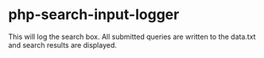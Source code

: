 # php-search-input-logger
This will log the search box. All submitted queries are written to the data.txt and search results are displayed.

